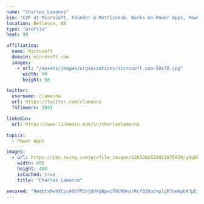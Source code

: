```yaml
---
name: "Charles Lamanna"
bio: "CVP at Microsoft, Founder @ MetricsHub. Works on Power Apps, Power Automate, Power Virtual Agent, Common Data Service and Dynamics 365."
location: Bellevue, WA
type: "profile"
heat: 98

affiliation:
  name: Microsoft
  domain: microsoft.com
  images:
    - url: "/assets/images/organizations/microsoft.com-50x50.jpg"
      width: 50
      height: 50

twitter:
  username: clamanna
  url: https://twitter.com/clamanna
  followers: 3841

linkedin:
  url: https://www.linkedin.com/in/charleslamanna

topics:
  - Power Apps

images:
  - url: https://pbs.twimg.com/profile_images/1263202626922876928/g6qGbHZ-_400x400.jpg
    width: 400
    height: 400
    isCached: true
    title: "Charles Lamanna"

secured: "RembtxNwVXCps406YM3rjQdXgNpwiFNUN0nsrRcfQ3Uad+plgR7oekpbA7pEjZwzBxyZLgoFfkRl1TpCvQnHGhpQRpghL2atu4UKOXeLVob1GVwvRy/9J6+TeOThq97U7lZ3HD765PXgHB5T23UZ88Qd/9h0ZJLGJDIVYwd2l1PPBzx9wwHyHLlt2I6lj5UqBGcLE7I8N9LqtoimD9m6rruIAWH9uZk3VzZ8AhUO11uAtkEb65CM91nebKDzY3Tl+dB95m1PbtOC90x4SSKH0vjuCS4LpV4hE1TbxkypKXZS2nm15XB6vMOARLjAdvDC7w+y9ZVkbwQPOafClKYeyM/g9fdfnyuPtkc6R8X5bwq/2RYq/Jlni3GiNQvW8KDF+PF+1KIhp5N7E/pLaBNIGMlgqdUraq8TDMs3pvwk+ow=;e1at/qS22WR731rnb3bPCg=="
---
```


